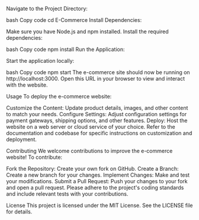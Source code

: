 Navigate to the Project Directory:

bash
Copy code
cd E-Commerce
Install Dependencies:

Make sure you have Node.js and npm installed. Install the required dependencies:

bash
Copy code
npm install
Run the Application:

Start the application locally:

bash
Copy code
npm start
The e-commerce site should now be running on http://localhost:3000. Open this URL in your browser to view and interact with the website.

Usage
To deploy the e-commerce website:

Customize the Content: Update product details, images, and other content to match your needs.
Configure Settings: Adjust configuration settings for payment gateways, shipping options, and other features.
Deploy: Host the website on a web server or cloud service of your choice.
Refer to the documentation and codebase for specific instructions on customization and deployment.

Contributing
We welcome contributions to improve the e-commerce website! To contribute:

Fork the Repository: Create your own fork on GitHub.
Create a Branch: Create a new branch for your changes.
Implement Changes: Make and test your modifications.
Submit a Pull Request: Push your changes to your fork and open a pull request.
Please adhere to the project's coding standards and include relevant tests with your contributions.

License
This project is licensed under the MIT License. See the LICENSE file for details.
